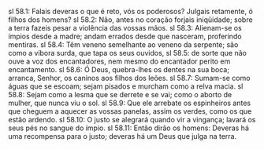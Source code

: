 sl 58.1: Falais deveras o que é reto, vós os poderosos? Julgais retamente, ó filhos dos homens?
sl 58.2: Não, antes no coração forjais iniqüidade; sobre a terra fazeis pesar a violência das vossas mãos.
sl 58.3: Alienam-se os ímpios desde a madre; andam errados desde que nasceram, proferindo mentiras.
sl 58.4: Têm veneno semelhante ao veneno da serpente; são como a víbora surda, que tapa os seus ouvidos,
sl 58.5: de sorte que não ouve a voz dos encantadores, nem mesmo do encantador perito em encantamento.
sl 58.6: Ó Deus, quebra-lhes os dentes na sua boca; arranca, Senhor, os caninos aos filhos dos leões.
sl 58.7: Sumam-se como águas que se escoam; sejam pisados e murcham como a relva macia.
sl 58.8: Sejam como a lesma que se derrete e se vai; como o aborto de mulher, que nunca viu o sol.
sl 58.9: Que ele arrebate os espinheiros antes que cheguem a aquecer as vossas panelas, assim os verdes, como os que estão ardendo.
sl 58.10: O justo se alegrará quando vir a vingança; lavará os seus pés no sangue do ímpio.
sl 58.11: Então dirão os homens: Deveras há uma recompensa para o justo; deveras há um Deus que julga na terra.

